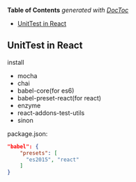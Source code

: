 <!-- START doctoc generated TOC please keep comment here to allow auto update -->
<!-- DON'T EDIT THIS SECTION, INSTEAD RE-RUN doctoc TO UPDATE -->
**Table of Contents**  *generated with [DocToc](https://github.com/thlorenz/doctoc)*

- [UnitTest in React](#unittest-in-react)

<!-- END doctoc generated TOC please keep comment here to allow auto update -->

## UnitTest in React

install 
- mocha
- chai
- babel-core(for es6)
- babel-preset-react(for react)
- enzyme
- react-addons-test-utils
- sinon

package.json:

```json
"babel": {
    "presets": [
      "es2015", "react"
    ]
}
```
